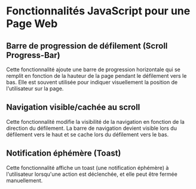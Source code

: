 # Fonctionnalités JavaScript pour une Page Web

## Barre de progression de défilement (Scroll Progress-Bar)

Cette fonctionnalité ajoute une barre de progression horizontale qui se remplit en fonction de la hauteur de la page pendant le défilement vers le bas. 
Elle est souvent utilisée pour indiquer visuellement la position de l'utilisateur sur la page.

## Navigation visible/cachée au scroll

Cette fonctionnalité modifie la visibilité de la navigation en fonction de la direction du défilement. La barre de navigation devient visible lors du défilement vers le haut et se cache lors du défilement vers le bas.

## Notification éphémère (Toast)

Cette fonctionnalité affiche un toast (une notification éphémère) à l'utilisateur lorsqu'une action est déclenchée, et elle peut être fermée manuellement.
